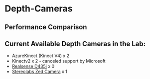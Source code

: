 # Depth-Cameras


## Performance Comparison





## Current Available Depth Cameras in the Lab:
* AzureKinect (Kinect V4)  x 2
* Kinectv2  x 2     - canceled support by Microsoft
* [Realsense D435i](https://www.intelrealsense.com/depth-camera-d435i/) x 0
* [Stereolabs Zed Camera](https://www.stereolabs.com/zed/) x 1
